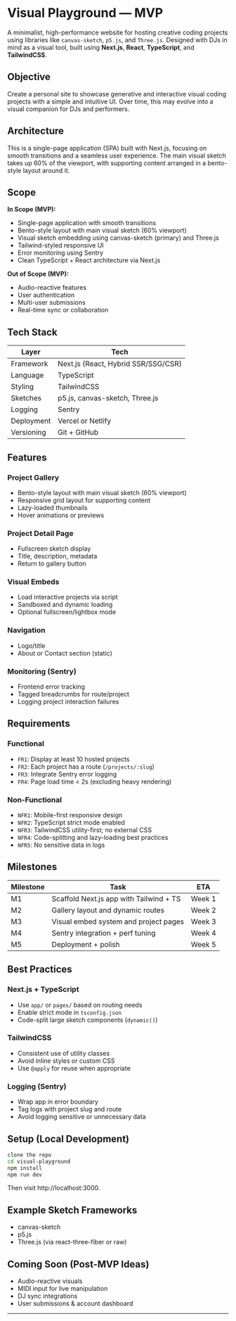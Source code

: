 # Visual Playground — MVP

A minimalist, high-performance website for hosting creative coding projects using libraries like `canvas-sketch`, `p5.js`, and `Three.js`. Designed with DJs in mind as a visual tool, built using **Next.js**, **React**, **TypeScript**, and **TailwindCSS**.

## Objective

Create a personal site to showcase generative and interactive visual coding projects with a simple and intuitive UI. Over time, this may evolve into a visual companion for DJs and performers.

## Architecture

This is a single-page application (SPA) built with Next.js, focusing on smooth transitions and a seamless user experience. The main visual sketch takes up 60% of the viewport, with supporting content arranged in a bento-style layout around it.

## Scope

**In Scope (MVP):**

- Single-page application with smooth transitions
- Bento-style layout with main visual sketch (60% viewport)
- Visual sketch embedding using canvas-sketch (primary) and Three.js
- Tailwind-styled responsive UI
- Error monitoring using Sentry
- Clean TypeScript + React architecture via Next.js

**Out of Scope (MVP):**

- Audio-reactive features
- User authentication
- Multi-user submissions
- Real-time sync or collaboration

## Tech Stack

| Layer      | Tech                                |
| ---------- | ----------------------------------- |
| Framework  | Next.js (React, Hybrid SSR/SSG/CSR) |
| Language   | TypeScript                          |
| Styling    | TailwindCSS                         |
| Sketches   | p5.js, canvas-sketch, Three.js      |
| Logging    | Sentry                              |
| Deployment | Vercel or Netlify                   |
| Versioning | Git + GitHub                        |

## Features

### Project Gallery

- Bento-style layout with main visual sketch (60% viewport)
- Responsive grid layout for supporting content
- Lazy-loaded thumbnails
- Hover animations or previews

### Project Detail Page

- Fullscreen sketch display
- Title, description, metadata
- Return to gallery button

### Visual Embeds

- Load interactive projects via script
- Sandboxed and dynamic loading
- Optional fullscreen/lightbox mode

### Navigation

- Logo/title
- About or Contact section (static)

### Monitoring (Sentry)

- Frontend error tracking
- Tagged breadcrumbs for route/project
- Logging project interaction failures

## Requirements

### Functional

- `FR1`: Display at least 10 hosted projects
- `FR2`: Each project has a route (`/projects/:slug`)
- `FR3`: Integrate Sentry error logging
- `FR4`: Page load time < 2s (excluding heavy rendering)

### Non-Functional

- `NFR1`: Mobile-first responsive design
- `NFR2`: TypeScript strict mode enabled
- `NFR3`: TailwindCSS utility-first; no external CSS
- `NFR4`: Code-splitting and lazy-loading best practices
- `NFR5`: No sensitive data in logs

## Milestones

| Milestone | Task                                    | ETA    |
| --------- | --------------------------------------- | ------ |
| M1        | Scaffold Next.js app with Tailwind + TS | Week 1 |
| M2        | Gallery layout and dynamic routes       | Week 2 |
| M3        | Visual embed system and project pages   | Week 3 |
| M4        | Sentry integration + perf tuning        | Week 4 |
| M5        | Deployment + polish                     | Week 5 |

## Best Practices

### Next.js + TypeScript

- Use `app/` or `pages/` based on routing needs
- Enable strict mode in `tsconfig.json`
- Code-split large sketch components (`dynamic()`)

### TailwindCSS

- Consistent use of utility classes
- Avoid inline styles or custom CSS
- Use `@apply` for reuse when appropriate

### Logging (Sentry)

- Wrap app in error boundary
- Tag logs with project slug and route
- Avoid logging sensitive or unnecessary data

## Setup (Local Development)

```bash
clone the repo
cd visual-playground
npm install
npm run dev
```

Then visit http://localhost:3000.

## Example Sketch Frameworks

- canvas-sketch
- p5.js
- Three.js (via react-three-fiber or raw)

## Coming Soon (Post-MVP Ideas)

- Audio-reactive visuals
- MIDI input for live manipulation
- DJ sync integrations
- User submissions & account dashboard

---
